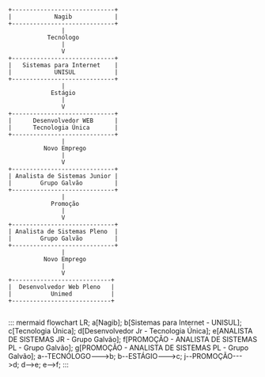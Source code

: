 ```
+-----------------------------+
|            Nagib            |
+-----------------------------+
               |
           Tecnólogo
               |
               V
+-----------------------------+
|   Sistemas para Internet    |
|            UNISUL           |
+-----------------------------+
               |
            Estágio
               |
               V
+-----------------------------+
|      Desenvolvedor WEB      |
|      Tecnologia Única       |
+-----------------------------+
               |
          Novo Emprego
               |
               V
+-----------------------------+
| Analista de Sistemas Junior |
|        Grupo Galvão         |
+-----------------------------+
               |
            Promoção
               |
               V
+-----------------------------+
| Analista de Sistemas Pleno  |
|        Grupo Galvão         |
+-----------------------------+
               |
          Novo Emprego
               |
               V
+----------------------------+
|  Desenvolvedor Web Pleno   |
|           Unimed           |
+----------------------------+
          
```

::: mermaid
flowchart LR;
a[Nagib];
b[Sistemas para Internet - UNISUL];
c[Tecnologia Única];
d[Desenvolvedor Jr - Tecnologia Única];
e[ANALISTA DE SISTEMAS JR - Grupo Galvão];
f[PROMOÇÃO - ANALISTA DE SISTEMAS PL - Grupo Galvão];
g[PROMOÇÃO - ANALISTA DE SISTEMAS PL - Grupo Galvão];
a--TECNÓLOGO--->b;
b--ESTÁGIO--->c;
j--PROMOÇÃO--->d;
d-->e;
e-->f;
:::
